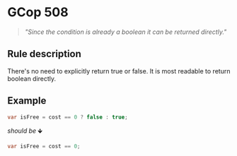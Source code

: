 ﻿# GCop 508

> *"Since the condition is already a boolean it can be returned directly."*

## Rule description

There's no need to explicitly return true or false. It is most readable to return boolean directly.

## Example

```csharp
var isFree = cost == 0 ? false : true;
```

*should be* 🡻

```csharp
var isFree = cost == 0;
```